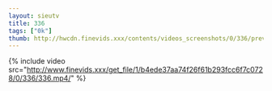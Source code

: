 ```yaml
--- 
layout: sieutv
title: 336
tags: ["0k"]
thumb: http://hwcdn.finevids.xxx/contents/videos_screenshots/0/336/preview.mp4.jpg
---
```

{% include video src="http://www.finevids.xxx/get_file/1/b4ede37aa74f26f61b293fcc6f7c0728/0/336/336.mp4/" %} 
